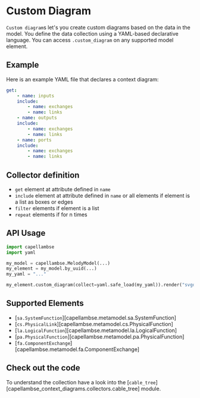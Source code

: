 <!--
 ~ SPDX-FileCopyrightText: 2022 Copyright DB InfraGO AG and the capellambse-context-diagrams contributors
 ~ SPDX-License-Identifier: Apache-2.0
 -->

# Custom Diagram

`Custom diagram`s let's you create custom diagrams based on the data in the model. You define the data collection using a YAML-based declarative language.
You can access `.custom_diagram` on any supported model element.

## Example

Here is an example YAML file that declares a context diagram:

```yaml
get:
    - name: inputs
    include:
        - name: exchanges
        - name: links
    - name: outputs
    include:
        - name: exchanges
        - name: links
    - name: ports
    include:
        - name: exchanges
        - name: links
```

## Collector definition

-   `get` element at attribute defined in `name`
-   `include` element at attribute defined in `name` or all elements if element is a list as boxes or edges
-   `filter` elements if element is a list
-   `repeat` elements if for n times

## API Usage

```python
import capellambse
import yaml

my_model = capellambse.MelodyModel(...)
my_element = my_model.by_uuid(...)
my_yaml = "..."

my_element.custom_diagram(collect=yaml.safe_load(my_yaml)).render("svgdiagram").save(pretty=True)
```

## Supported Elements

-   [`sa.SystemFunction`][capellambse.metamodel.sa.SystemFunction]
-   [`cs.PhysicalLink`][capellambse.metamodel.cs.PhysicalFunction]
-   [`la.LogicalFunction`][capellambse.metamodel.la.LogicalFunction]
-   [`pa.PhysicalFunction`][capellambse.metamodel.pa.PhysicalFunction]
-   [`fa.ComponentExchange`][capellambse.metamodel.fa.ComponentExchange]

## Check out the code

To understand the collection have a look into the
[`cable_tree`][capellambse_context_diagrams.collectors.cable_tree]
module.
